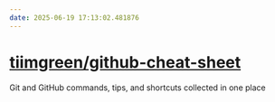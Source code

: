 ```yaml
---
date: 2025-06-19 17:13:02.481876
---
```


# [tiimgreen/github-cheat-sheet](https://github.com/tiimgreen/github-cheat-sheet)

Git and GitHub commands, tips, and shortcuts collected in one place